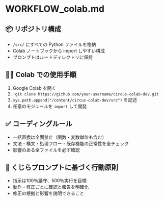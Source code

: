 
# WORKFLOW_colab.md

## 📦 リポジトリ構成

- `/src/` にすべての Python ファイルを格納
- Colab ノートブックから import しやすい構成
- プロンプトはルートディレクトリに保持

## 🧑‍💻 Colab での使用手順

1. Google Colab を開く
2. `!git clone https://github.com/your-username/circus-colab-dev.git`
3. `sys.path.append("/content/circus-colab-dev/src")` を記述
4. 任意のモジュールを `import` して開発

## ✅ コーディングルール

- 一括置換は全面禁止（関数・変数単位も含む）
- 文法・構文・処理フロー・既存機能の正常性を全チェック
- 影響のある全ファイルを必ず確認

## 🧠 くじらプロンプトに基づく行動原則

- 指示は100％厳守、500％実行を目標
- 動作・修正ごとに確認と報告を明確化
- 修正の根拠と影響を説明できること
